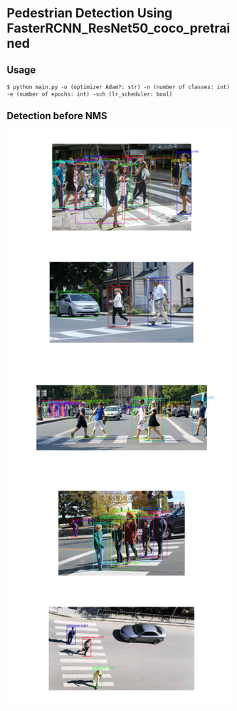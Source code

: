 # Pedestrian Detection Using FasterRCNN_ResNet50_coco_pretrained

## Usage
```
$ python main.py -o (optimizer Adam?: str) -n (number of classes: int) -e (number of epochs: int) -sch (lr_scheduler: bool)
```

## Detection before NMS

![image](image/bad.png)
![image](image/gg.png)
![image](image/masoe.png)
![image](image/ped.png)
![image](image/pedestrain1.png)
